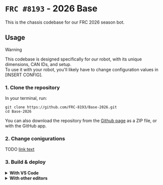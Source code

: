 # `FRC #8193` - 2026 Base

This is the chassis codebase for our FRC 2026 season bot.

## Usage

> [!WARNING]
> This codebase is designed specifically for *our* robot, with its unique dimensions, CAN IDs, and setup.  
> To use it with your robot, you'll likely have to change configuration values in [INSERT CONFIG].

### 1. Clone the repository
In your terminal, run:
```
git clone https://github.com/FRC-8193/Base-2026.git
cd Base-2026
```
You can also download the repository from the [Github page](https://github.com/FRC-8193/Base-2026) as a ZIP file, or with the GitHub app.

### 2. Change conigurations
TODO
[link text](https://github.com/user/repo/blob/branch/path/to/file.ext)

### 3. Build & deploy
<details>
<summary><strong>With VS Code</strong></summary>  
  
From the WPILib flavour of VS Code, you can press Shift-f5 or use the dropdown menu in the top right to deploy code.
</details>
<details>
<summary><strong>With other editors</strong></summary>

Open a terminal window, either in your editor or separately, run:
```
./gradlew deploy
```
Or, on Windows:
```
.\gradlew.bat deploy
```
<details>
